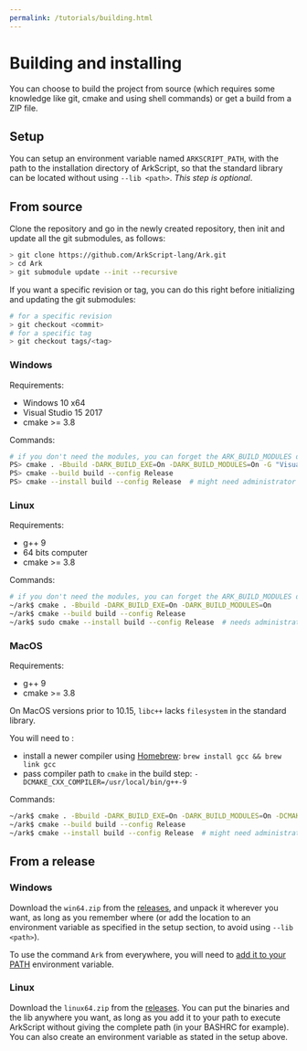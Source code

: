 ```yaml
---
permalink: /tutorials/building.html
---
```


# Building and installing

You can choose to build the project from source (which requires some knowledge like git, cmake and using shell commands) or get a build from a ZIP file.

## Setup

You can setup an environment variable named `ARKSCRIPT_PATH`, with the path to the installation directory of ArkScript, so that the standard library can be located without using `--lib <path>`. *This step is optional*.

## From source

Clone the repository and go in the newly created repository, then init and update all the git submodules, as follows:
```bash
> git clone https://github.com/ArkScript-lang/Ark.git
> cd Ark
> git submodule update --init --recursive
```

If you want a specific revision or tag, you can do this right before initializing and updating the git submodules:
```bash
# for a specific revision
> git checkout <commit>
# for a specific tag
> git checkout tags/<tag>
```

### Windows

Requirements:
- Windows 10 x64
- Visual Studio 15 2017
- cmake >= 3.8

Commands:
```bash
# if you don't need the modules, you can forget the ARK_BUILD_MODULES define
PS> cmake . -Bbuild -DARK_BUILD_EXE=On -DARK_BUILD_MODULES=On -G "Visual Studio 15 Win64"
PS> cmake --build build --config Release
PS> cmake --install build --config Release  # might need administrator rights
```

### Linux

Requirements:
- g++ 9
- 64 bits computer
- cmake >= 3.8

Commands:
```bash
# if you don't need the modules, you can forget the ARK_BUILD_MODULES define
~/ark$ cmake . -Bbuild -DARK_BUILD_EXE=On -DARK_BUILD_MODULES=On
~/ark$ cmake --build build --config Release
~/ark$ sudo cmake --install build --config Release  # needs administrator rights to install under /usr/bin
```

### MacOS

Requirements:
- g++ 9
- cmake >= 3.8

On MacOS versions prior to 10.15, `libc++` lacks `filesystem` in the standard library.

You will need to :
* install a newer compiler using [Homebrew](https://docs.brew.sh/): `brew install gcc && brew link gcc`
* pass compiler path to `cmake` in the build step: `-DCMAKE_CXX_COMPILER=/usr/local/bin/g++-9`

Commands:
```bash
~/ark$ cmake . -Bbuild -DARK_BUILD_EXE=On -DARK_BUILD_MODULES=On -DCMAKE_CXX_COMPILER=/usr/local/bin/g++-9
~/ark$ cmake --build build --config Release
~/ark$ cmake --install build --config Release  # might need administrator rights
```

## From a release

### Windows

Download the `win64.zip` from the [releases](https://github.com/ArkScript-lang/Ark/releases/latest), and unpack it wherever you want, as long as you remember where (or add the location to an environment variable as specified in the setup section, to avoid using `--lib <path>`).

To use the command `Ark` from everywhere, you will need to [add it to your PATH](https://docs.microsoft.com/en-us/previous-versions/office/developer/sharepoint-2010/ee537574(v=office.14)) environment variable.

### Linux

Download the `linux64.zip` from the [releases](https://github.com/ArkScript-lang/Ark/releases/latest). You can put the binaries and the lib anywhere you want, as long as you add it to your path to execute ArkScript without giving the complete path (in your BASHRC for example). You can also create an environment variable as stated in the setup above.